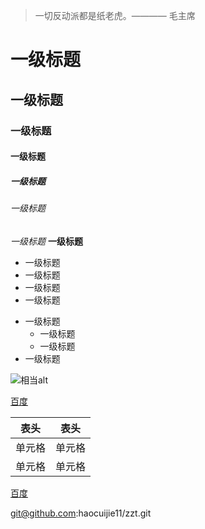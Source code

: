 > 一切反动派都是纸老虎。———— 毛主席

# 一级标题
## 一级标题
### 一级标题
#### 一级标题
##### 一级标题
###### 一级标题

*一级标题*
**一级标题**

- 一级标题
- 一级标题
- 一级标题
- 一级标题

+ 一级标题
    - 一级标题
    - 一级标题
+ 一级标题


![相当alt](https://upload-images.jianshu.io/upload_images/5545609-14761f94b87f8ac4.png?imageMogr2/auto-orient/strip|imageView2/2/w/1200/format/webp)


[百度](http://www.baidu.com)


|  表头   | 表头  |
|  ----  | ----  |
| 单元格  | 单元格 |
| 单元格  | 单元格 |


<a href="xxx">百度</a>

git@github.com:haocuijie11/zzt.git